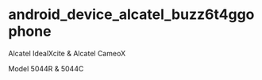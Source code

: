 # android_device_alcatel_buzz6t4ggophone

Alcatel IdealXcite & Alcatel CameoX 

Model 5044R & 5044C
